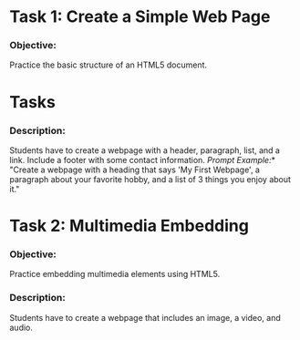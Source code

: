 # Task 1: Create a Simple Web Page
### Objective: 
Practice the basic structure of an HTML5 document.
# Tasks
### Description: 
Students have to create a webpage with a header, paragraph, list, and a link. Include a footer with some contact information.
*Prompt Example:**
"Create a webpage with a heading that says 'My First Webpage', a paragraph about your favorite hobby, and a list of 3 things you enjoy about it."


# Task 2: Multimedia Embedding
### Objective: 
Practice embedding multimedia elements using HTML5.
### Description: 
Students have to create a webpage that includes an image, a video, and audio.
